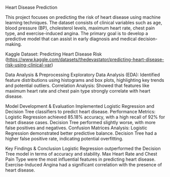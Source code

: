 Heart Disease Prediction 

This project focuses on predicting the risk of heart disease using machine learning techniques. The dataset consists of clinical variables such as age, blood pressure (BP), cholesterol levels, maximum heart rate, chest pain type, and exercise-induced angina. The primary goal is to develop a predictive model that can assist in early diagnosis and medical decision-making.

Kaggle Dataset: Predicting Heart Disease Risk (https://www.kaggle.com/datasets/thedevastator/predicting-heart-disease-risk-using-clinical-var)

Data Analysis & Preprocessing
Exploratory Data Analysis (EDA): Identified feature distributions using histograms and box plots, highlighting key trends and potential outliers.
Correlation Analysis: Showed that features like maximum heart rate and chest pain type strongly correlate with heart disease.

Model Development & Evaluation
Implemented Logistic Regression and Decision Tree classifiers to predict heart disease.
Performance Metrics:
  Logistic Regression achieved 85.18% accuracy, with a high recall of 92% for heart disease cases.
  Decision Tree performed slightly worse, with more false positives and negatives.
Confusion Matrices Analysis:
  Logistic Regression demonstrated better predictive balance.
  Decision Tree had a higher false positive rate, indicating potential overfitting.

Key Findings & Conclusion
Logistic Regression outperformed the Decision Tree model in terms of accuracy and stability.
Max Heart Rate and Chest Pain Type were the most influential features in predicting heart disease.
Exercise-Induced Angina had a significant correlation with the presence of heart disease.
